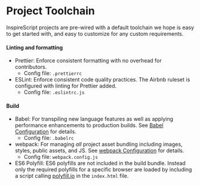 # Project Toolchain
InspireScript projects are pre-wired with a default toolchain we hope is easy to get
started with, and easy to customize for any custom requirements.

#### Linting and formatting

- Prettier: Enforce consistent formatting with no overhead for contributors.
  - Config file: `.prettierrc`
- ESLint:  Enforce consistent code quality practices. The Airbnb ruleset is
  configured with linting for Prettier added.
  - Config file: `.eslintrc.js`

#### Build

- Babel: For transpiling new language features as well as applying performance
  enhancements to production builds. See [Babel Configuration][] for details.
  - Config file: `.babelrc`
- webpack: For managing _all_ project asset bundling including images, styles,
  public assets, and JS. See [webpack Configuration][] for details.
  - Config file: `webpack.config.js`
- ES6 Polyfill: ES6 polyfills are not included in the build bundle. Instead only the
  required polyfills for a specific browser are loaded by including a script calling
  [polyfill.io](polyfill.io) in the `index.html` file.

<!-- Links -->
[webpack Configuration]: ./tools/webpack.md
[Babel Configuration]: ./tools/Babel.md
